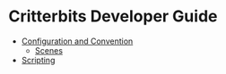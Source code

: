 # Critterbits Developer Guide

* [Configuration and Convention](config/index.md)
  * [Scenes](config/scenes.md)
* [Scripting](scripting/index.md)